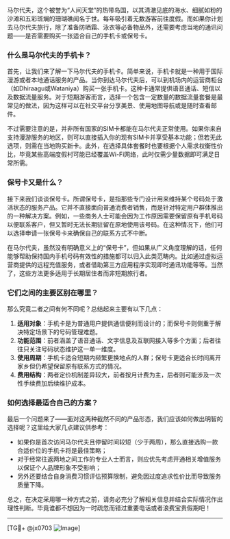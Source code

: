 马尔代夫，这个被誉为“人间天堂”的热带岛国，以其清澈见底的海水、细腻如粉的沙滩和五彩斑斓的珊瑚礁闻名于世。每年吸引着无数游客前往度假。而如果你计划去马尔代夫旅行，除了准备防晒霜、泳衣等必备物品外，还需要考虑当地的通讯问题——是否需要购买一张适合自己的手机卡或保号卡。

### 什么是马尔代夫的手机卡？

首先，让我们来了解一下马尔代夫的手机卡。简单来说，手机卡就是一种用于国际漫游或者本地通话服务的产品。当你到达马尔代夫后，可以到机场内的运营商柜台（如Dhiraagu或Wataniya）购买一张手机卡。这种卡通常提供语音通话、短信以及数据流量服务。对于短期游客而言，选择一个包含一定数量的数据流量套餐是最常见的做法，因为这样可以在社交平台分享美景、使用地图导航或是随时查看邮件。

不过需要注意的是，并非所有国家的SIM卡都能在马尔代夫正常使用。如果你来自支持漫游服务的地区，则可以直接插入你的现有SIM卡并享受基本功能；但若无此选项，则需在当地购买新卡。此外，在选择具体套餐时也要根据个人需求权衡性价比，毕竟某些高端度假村可能已经覆盖Wi-Fi网络，此时仅需少量数据即可满足日常所需。

### 保号卡又是什么？

接下来我们谈谈保号卡。所谓保号卡，是指那些专门设计用来维持某个号码处于激活状态的服务产品。它并不直接面向普通消费者销售，而是针对特定用户群体推出的一种解决方案。例如，一些商务人士可能会因为工作原因需要保留原有手机号码以便联系客户，但又暂时无法长期驻留在原地使用该号码。在这种情况下，他们可以选择申请一张保号卡来确保自己的联系方式不中断。

在马尔代夫，虽然没有明确意义上的“保号卡”，但如果从广义角度理解的话，任何能够帮助保持国内手机号码有效性的措施都可以归入此类范畴内。比如通过虚拟运营商提供的远程充值服务，或者借助第三方应用程序实现即时通讯功能等等。当然了，这些方法更多适用于长期居住者而非短期旅行者。

### 它们之间的主要区别在哪里？

那么究竟二者之间有何不同呢？总结起来主要有以下几点：

1. **适用对象**：手机卡是为普通用户提供通信便利而设计的；而保号卡则侧重于解决特定场景下的号码管理难题。
2. **功能范围**：前者涵盖了语音通话、文字信息及互联网接入等多个方面；后者往往只关注号码状态维护这一单一维度。
3. **使用周期**：手机卡适合短期内频繁更换地点的人群；保号卡更适合长时间离开家乡但仍希望保留原有联系方式的情况。
4. **费用结构**：两者定价机制差异较大，前者按月计费为主，后者则可能涉及一次性手续费加后续维护成本。

### 如何选择最适合自己的方案？

最后一个问题来了——面对这两种截然不同的产品形态，我们应该如何做出明智的选择呢？这里给大家几点建议供参考：

- 如果你是首次访问马尔代夫且停留时间较短（少于两周），那么直接选购一款合适价位的手机卡将是最佳策略；
- 对于经常往返两地之间工作的专业人士而言，则应优先考虑开通相关增值服务以保证个人品牌形象不受影响；
- 另外还要结合自身消费习惯评估预算限制，避免因过度追求性价比而导致服务质量下降。

总之，在决定采用哪一种方式之前，请务必充分了解相关信息并结合实际情况作出理性判断。毕竟谁都不想因为一时疏忽而错过重要电话或者浪费宝贵假期吧！

---

[TG💪+ @jx0703 ![Image](https://github.com/user-attachments/assets/dbca1d08-cadb-493c-b0ec-ad6f7a83f270)]